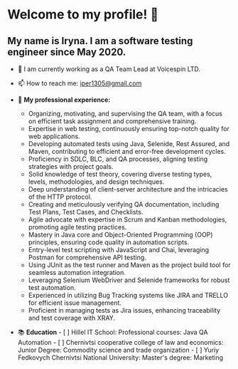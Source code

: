 # Welcome to my profile! 👋

## My name is Iryna. I am a software testing engineer since May 2020.

+ 🔭 I am currently working as a QA Team Lead at Voicespin LTD.

+ 📫 How to reach me: iper1305@gmail.com

+ 💼 **My professional experience:**
  * Organizing, motivating, and supervising the QA team, with a focus on efficient task assignment and comprehensive training.
  * Expertise in web testing, continuously ensuring top-notch quality for web applications.
  * Developing automated tests using Java, Selenide, Rest Assured, and Maven, contributing to efficient and error-free development cycles.
  * Proficiency in SDLC, BLC, and QA processes, aligning testing strategies with project goals.
  * Solid knowledge of test theory, covering diverse testing types, levels, methodologies, and design techniques.
  * Deep understanding of client-server architecture and the intricacies of the HTTP protocol.
  * Creating and meticulously verifying QA documentation, including Test Plans, Test Cases, and Checklists.
  * Agile advocate with expertise in Scrum and Kanban methodologies, promoting agile testing practices.
  * Mastery in Java core and Object-Oriented Programming (OOP) principles, ensuring code quality in automation scripts.
  * Entry-level test scripting with JavaScript and Chai, leveraging Postman for comprehensive API testing.
  * Using JUnit as the test runner and Maven as the project build tool for seamless automation integration.
  * Leveraging Selenium WebDriver and Selenide frameworks for robust test automation.
  * Experienced in utilizing Bug Tracking systems like JIRA and TRELLO for efficient issue management.
  * Proficient in managing tests as Jira issues, enhancing traceability and test coverage with XRAY.
  
+ 📚 **Education**
         - [ ] Hillel IT School:
             Professional courses: Java QA Automation
         - [ ] Chernivtsi cooperative college of law and economics:
             Junior Degree: Commodity science and trade organization
         - [ ] Yuriy Fedkovych Chernivtsi National University:
             Master's degree: Marketing
  
  
